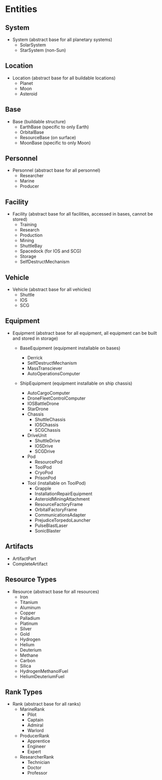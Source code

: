 # Entities

## System

- System (abstract base for all planetary systems)
  - SolarSystem
  - StarSystem (non-Sun)

## Location

- Location (abstract base for all buildable locations)
  - Planet
  - Moon
  - Asteroid

## Base

- Base (buildable structure)
  - EarthBase (specific to only Earth)
  - OrbitalBase
  - ResourceBase (on surface)
  - MoonBase (specific to only Moon)

## Personnel

- Personnel (abstract base for all personnel)
  - Researcher
  - Marine
  - Producer

## Facility

- Facility (abstract base for all facilities, accessed in bases, cannot be stored)
  - Training
  - Research
  - Production
  - Mining
  - ShuttleBay
  - Spacedock (for IOS and SCG)
  - Storage
  - SelfDestructMechanism

## Vehicle

- Vehicle (abstract base for all vehicles)
  - Shuttle
  - IOS
  - SCG

## Equipment

- Equipment (abstract base for all equipment, all equipment can be built and stored in storage)
  - BaseEquipment (equipment installable on bases)
    - Derrick
    - SelfDestructMechanism
    - MassTransciever
    - AutoOperationsComputer
  
  - ShipEquipment (equipment installable on ship chassis)
    - AutoCargoComputer
    - DroneFleetControlComputer
    - IOSBattleDrone
    - StarDrone
    - Chassis
      - ShuttleChassis
      - IOSChassis
      - SCGChassis
    - DriveUnit
      - ShuttleDrive
      - IOSDrive
      - SCGDrive
    - Pod
      - ResourcePod
      - ToolPod
      - CryoPod
      - PrisonPod
    - Tool (installable on ToolPod)
      - Grapple
      - InstallationRepairEquipment
      - AsteroidMiningAttachment
      - ResourceFactoryFrame
      - OrbitalFactoryFrame
      - CommunicationsAdapter
      - PrejudiceTorpedoLauncher
      - PulseBlastLaser
      - SonicBlaster

## Artifacts
- ArtifactPart
- CompleteArtifact
  
## Resource Types

- Resource (abstract base for all resources)
  - Iron
  - Titanium
  - Aluminum
  - Copper
  - Palladium
  - Platinum
  - Silver
  - Gold
  - Hydrogen
  - Helium
  - Deuterium
  - Methane
  - Carbon
  - Silica
  - HydrogenMethanolFuel
  - HeliumDeuteriumFuel

## Rank Types

- Rank (abstract base for all ranks)
  - MarineRank
    - Pilot
    - Captain
    - Admiral
    - Warlord
  - ProducerRank
    - Apprentice
    - Engineer
    - Expert
  - ResearcherRank
    - Technician
    - Doctor
    - Professor
